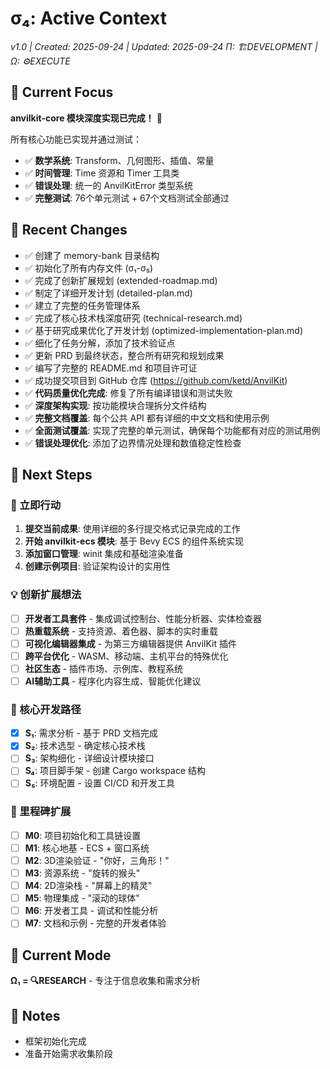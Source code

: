 # σ₄: Active Context
*v1.0 | Created: 2025-09-24 | Updated: 2025-09-24*
*Π: 🏗️DEVELOPMENT | Ω: ⚙️EXECUTE*

## 🔮 Current Focus
**anvilkit-core 模块深度实现已完成！** 🎉

所有核心功能已实现并通过测试：
- ✅ **数学系统**: Transform、几何图形、插值、常量
- ✅ **时间管理**: Time 资源和 Timer 工具类
- ✅ **错误处理**: 统一的 AnvilKitError 类型系统
- ✅ **完整测试**: 76个单元测试 + 67个文档测试全部通过

## 🔄 Recent Changes
- ✅ 创建了 memory-bank 目录结构
- ✅ 初始化了所有内存文件 (σ₁-σ₅)
- ✅ 完成了创新扩展规划 (extended-roadmap.md)
- ✅ 制定了详细开发计划 (detailed-plan.md)
- ✅ 建立了完整的任务管理体系
- ✅ 完成了核心技术栈深度研究 (technical-research.md)
- ✅ 基于研究成果优化了开发计划 (optimized-implementation-plan.md)
- ✅ 细化了任务分解，添加了技术验证点
- ✅ 更新 PRD 到最终状态，整合所有研究和规划成果
- ✅ 编写了完整的 README.md 和项目许可证
- ✅ 成功提交项目到 GitHub 仓库 (https://github.com/ketd/AnvilKit)
- ✅ **代码质量优化完成**: 修复了所有编译错误和测试失败
- ✅ **深度架构实现**: 按功能模块合理拆分文件结构
- ✅ **完整文档覆盖**: 每个公共 API 都有详细的中文文档和使用示例
- ✅ **全面测试覆盖**: 实现了完整的单元测试，确保每个功能都有对应的测试用例
- ✅ **错误处理优化**: 添加了边界情况处理和数值稳定性检查

## 🏁 Next Steps

### 🎯 立即行动
1. **提交当前成果**: 使用详细的多行提交格式记录完成的工作
2. **开始 anvilkit-ecs 模块**: 基于 Bevy ECS 的组件系统实现
3. **添加窗口管理**: winit 集成和基础渲染准备
4. **创建示例项目**: 验证架构设计的实用性

### 💡 创新扩展想法
- [ ] **开发者工具套件** - 集成调试控制台、性能分析器、实体检查器
- [ ] **热重载系统** - 支持资源、着色器、脚本的实时重载
- [ ] **可视化编辑器集成** - 为第三方编辑器提供 AnvilKit 插件
- [ ] **跨平台优化** - WASM、移动端、主机平台的特殊优化
- [ ] **社区生态** - 插件市场、示例库、教程系统
- [ ] **AI辅助工具** - 程序化内容生成、智能优化建议

### 🚀 核心开发路径
- [x] **S₁**: 需求分析 - 基于 PRD 文档完成
- [x] **S₂**: 技术选型 - 确定核心技术栈
- [ ] **S₃**: 架构细化 - 详细设计模块接口
- [ ] **S₄**: 项目脚手架 - 创建 Cargo workspace 结构
- [ ] **S₅**: 环境配置 - 设置 CI/CD 和开发工具

### 🎯 里程碑扩展
- [ ] **M0**: 项目初始化和工具链设置
- [ ] **M1**: 核心地基 - ECS + 窗口系统
- [ ] **M2**: 3D渲染验证 - "你好，三角形！"
- [ ] **M3**: 资源系统 - "旋转的猴头"
- [ ] **M4**: 2D渲染栈 - "屏幕上的精灵"
- [ ] **M5**: 物理集成 - "滚动的球体"
- [ ] **M6**: 开发者工具 - 调试和性能分析
- [ ] **M7**: 文档和示例 - 完整的开发者体验

## 🎯 Current Mode
**Ω₁ = 🔍RESEARCH** - 专注于信息收集和需求分析

## 📝 Notes
- 框架初始化完成
- 准备开始需求收集阶段
